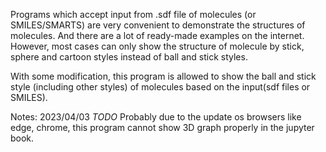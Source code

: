 Programs which accept input from .sdf file of molecules (or SMILES/SMARTS) are very convenient to demonstrate the structures of molecules. And there are a lot of ready-made examples on the internet. However, most cases can only show the structure of molecule by stick, sphere and cartoon styles instead of ball and stick styles. 

With some modification, this program is allowed to show the ball and stick style (including other styles) of molecules based on the input(sdf files or SMILES).


Notes:
2023/04/03
*TODO*
Probably due to the update os browsers like edge, chrome, this program cannot show 3D graph properly in the jupyter book.
